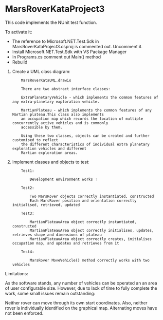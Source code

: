 # MarsRoverKataProject3


This code implements the NUnit test function.

To activate it:

* The reference to Microsoft.NET.Test.Sdk in MarsRoverKataProject3.csproj is commented out. Uncomment it.
* Install Microsoft.NET.Test.Sdk with VS Package Manager
* In Programs.cs comment out Main() method
* Rebuild


1.  Create a UML class diagram:

            MarsRoverKataUML.drawio

            There are two abstract interface classes:

            ExtraPlanetaryVehicle - which implements the common features of any extra-planetary exploration vehicle.

            MartianPlateau - which implements the common features of any Martian plateau.This class also implements
            an occupation map which records the location of multiple concurrently active vehicles and is commonly 
            accessible by them.

            Using these two classes, objects can be created and further customised to reflect
            the different characteristics of individual extra planetary exploration vehicles and different 
            Martian exploration areas.
            
2.  Implement classes and objects to test:

            Test1:
           
                Development environment works ! 

            Test2:
           
                Two MarsRover objects correctly instantiated, constructed
                Each MarsRover position and orientation correctly initialised, retrieved, updated 

            Test3:

                MartianPlateauArea object correctly instantiated, constructed
                MartianPlateauArea object correctly initialises, updates, retrieves shape and dimensions of plateau
                MartianPlateauArea object correctly creates, initialises occupation map, and updates and retrieves from it

            Test4:
           
                MarsRover MoveVehicle() method correctly works with two vehicles

Limitations:

As the software stands, any number of vehicles can be operated an an area of user configurable size.
However, due to lack of time to fully complete the work, some small issues remain outstanding:

Neither rover can move through its own start coordinates. 
Also, neither rover is individually identified on the graphical map.
Alternating moves have not been enforced.